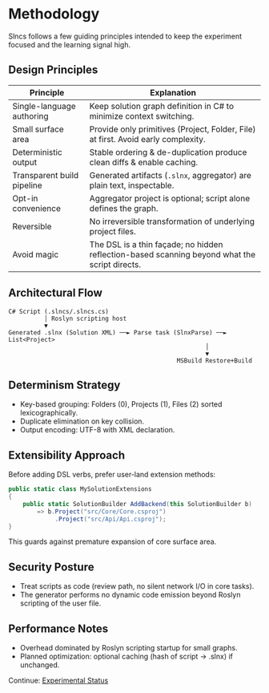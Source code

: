 # Methodology


Slncs follows a few guiding principles intended to keep the experiment focused and the learning signal high.

## Design Principles
| Principle | Explanation |
|-----------|------------|
| Single-language authoring | Keep solution graph definition in C# to minimize context switching. |
| Small surface area | Provide only primitives (Project, Folder, File) at first. Avoid early complexity. |
| Deterministic output | Stable ordering & de-duplication produce clean diffs & enable caching. |
| Transparent build pipeline | Generated artifacts (`.slnx`, aggregator) are plain text, inspectable. |
| Opt-in convenience | Aggregator project is optional; script alone defines the graph. |
| Reversible | No irreversible transformation of underlying project files. |
| Avoid magic | The DSL is a thin façade; no hidden reflection-based scanning beyond what the script directs. |

## Architectural Flow
```
C# Script (.slncs/.slncs.cs)
          │ Roslyn scripting host
          ▼
Generated .slnx (Solution XML) ──► Parse task (SlnxParse) ──► List<Project>
                                                       │
                                                       ▼
                                               MSBuild Restore+Build
```

## Determinism Strategy
- Key-based grouping: Folders (0), Projects (1), Files (2) sorted lexicographically.
- Duplicate elimination on key collision.
- Output encoding: UTF-8 with XML declaration.

## Extensibility Approach
Before adding DSL verbs, prefer user-land extension methods:
```csharp
public static class MySolutionExtensions
{
    public static SolutionBuilder AddBackend(this SolutionBuilder b)
        => b.Project("src/Core/Core.csproj")
             .Project("src/Api/Api.csproj");
}
```
This guards against premature expansion of core surface area.

## Security Posture
- Treat scripts as code (review path, no silent network I/O in core tasks).
- The generator performs no dynamic code emission beyond Roslyn scripting of the user file.

## Performance Notes
- Overhead dominated by Roslyn scripting startup for small graphs.
- Planned optimization: optional caching (hash of script -> .slnx) if unchanged.

Continue: [Experimental Status](experimental-status.md)

